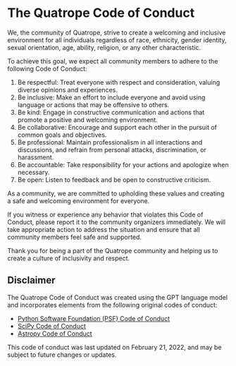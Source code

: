 # The Quatrope Code of Conduct

We, the community of Quatrope, strive to create a welcoming and inclusive environment for all individuals regardless of race, ethnicity, gender identity, sexual orientation, age, ability, religion, or any other characteristic.

To achieve this goal, we expect all community members to adhere to the following Code of Conduct:

1. Be respectful: Treat everyone with respect and consideration, valuing diverse opinions and experiences.
2. Be inclusive: Make an effort to include everyone and avoid using language or actions that may be offensive to others.
3. Be kind: Engage in constructive communication and actions that promote a positive and welcoming environment.
4. Be collaborative: Encourage and support each other in the pursuit of common goals and objectives.
5. Be professional: Maintain professionalism in all interactions and discussions, and refrain from personal attacks, discrimination, or harassment.
6. Be accountable: Take responsibility for your actions and apologize when necessary.
7. Be open: Listen to feedback and be open to constructive criticism.

As a community, we are committed to upholding these values and creating a safe and welcoming environment for everyone.

If you witness or experience any behavior that violates this Code of Conduct, please report it to the community organizers immediately. We will take appropriate action to address the situation and ensure that all community members feel safe and supported.

Thank you for being a part of the Quatrope community and helping us to create a culture of inclusivity and respect.

## Disclaimer

The Quatrope Code of Conduct was created using the GPT language model and incorporates elements from the following original codes of conduct:

- [Python Software Foundation (PSF) Code of Conduct](https://www.python.org/psf/codeofconduct/)
- [SciPy Code of Conduct](https://docs.scipy.org/doc/scipy/reference/dev/conduct/code_of_conduct.html)
- [Astropy Code of Conduct](http://www.astropy.org/code_of_conduct.html)

This code of conduct was last updated on February 21, 2022, and may be subject to future changes or updates.
